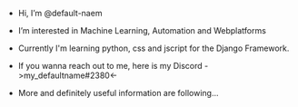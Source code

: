 - Hi, I’m @default-naem
- I’m interested in Machine Learning, Automation and Webplatforms
- Currently I'm learning python, css and jscript for the Django Framework.
- If you wanna reach out to me, here is my Discord ->my_defaultname#2380<-

- More and definitely useful information are following...
